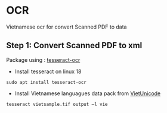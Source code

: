 # OCR
Vietnamese ocr for convert Scanned PDF to data

## Step 1: Convert Scanned PDF to xml
Package using : [tesseract-ocr](https://github.com/tesseract-ocr/tesseract)

- Install tesseract on linux 18
```
sudo apt install tesseract-ocr
```

- Install Vietnamese languagues data pack from [VietUnicode](http://vietunicode.sourceforge.net/howto/tesseract-ocr.html)

```
tesseract vietsample.tif output –l vie
```